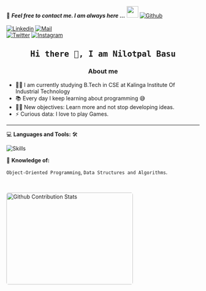 <!--

## Complete list of github markdown emoji markup
https://gist.github.com/rxaviers/7360908

## technologies Icons 
https://simpleicons.org/

-->
📝 ***Feel free to contact me. I am always here ...*** <img src="https://media.giphy.com/media/WUlplcMpOCEmTGBtBW/giphy.gif" width="30">  [![Github](https://img.shields.io/github/followers/nilotpal-basu?label=Follow%20Me&style=social)](https://github.com/nilotpal-basu)
<br>
<br>
[![Linkedin](https://img.shields.io/badge/LinkedIn-Nilotpal%20Basu-blue?logo=Linkedin&logoColor=blue&labelColor=black)](https://www.linkedin.com/in/nilotpal-basu-159440260/)
[![Mail](https://img.shields.io/badge/Gmail-nilotpalbasu04@gmail.com-blue?logo=Gmail&logoColor=blue&labelColor=black)](mailto:nilotpalbasu04@gmail.com)
<br>
[![Twitter](https://img.shields.io/badge/Twitter-Nilotpal%20Basu-gray?logo=codepen&logoColor=white&labelColor=black)](https://twitter.com/NilotpalBasu7)
[![Instagram](https://img.shields.io/badge/Instagarm-Nilotpal%20Basu-gray?logo=codesandbox&logoColor=white&labelColor=black)](https://www.instagram.com/nilotpal_basu/)


<h2 align='center'><samp><strong>Hi there 👋, I am Nilotpal Basu</strong></samp></h2>
<h3 align='center'><strong> About me</strong></h3>

- 👨‍💻 I am currently studying B.Tech in CSE at Kalinga Institute Of Industrial Technology
- 📚 Every day I keep learning about programming 😅
- 💪🏼 New objectives: Learn more and not stop developing ideas.
- ⚡ Curious data: I love to play Games.

---
 




💻 **Languages and Tools:** 🛠️<br>

  <img src="https://skillicons.dev/icons?i=linux,c,cpp,python,github,discord" alt="Skills">


🧐 **Knowledge of:**<br>

 `Object-Oriented Programming`, `Data Structures and Algorithms`.


</br>
<p style="display: flex; justify-contect: space-between;">
<img style="border-radius: 5px; margin-bottom: 5px" alt="Github Contribution Stats" width="330px" height="240px" src="https://github-contribution-stats.vercel.app/api/?username=nilotpal-basu" />


</p>
